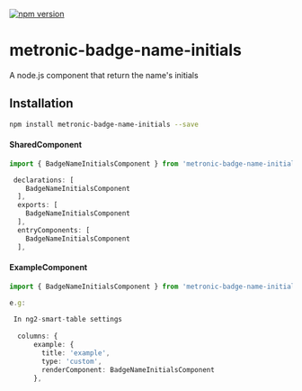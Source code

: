 [![npm version](https://badge.fury.io/js/metronic-badge-name-initials.svg)](https://badge.fury.io/js/metronic-badge-name-initials)

# metronic-badge-name-initials

A node.js component that return the name's initials

## Installation 
```sh
npm install metronic-badge-name-initials --save
```

#### SharedComponent

```typescript
import { BadgeNameInitialsComponent } from 'metronic-badge-name-initials';

 declarations: [
    BadgeNameInitialsComponent
  ],
  exports: [
    BadgeNameInitialsComponent
  ], 
  entryComponents: [
    BadgeNameInitialsComponent
  ],
 ```
 
#### ExampleComponent
```typescript
import { BadgeNameInitialsComponent } from 'metronic-badge-name-initials';

e.g:
 
 In ng2-smart-table settings
 
  columns: {
      example: {
        title: 'example',
        type: 'custom',
        renderComponent: BadgeNameInitialsComponent
      },
 

```

